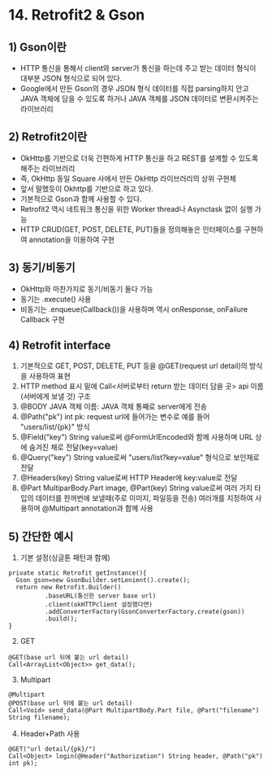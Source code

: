 # 14. Retrofit2 & Gson
## 1) Gson이란
+ HTTP 통신을 통해서 client와 server가 통신을 하는데 주고 받는 데이터 형식이 대부분 JSON 형식으로 되어 있다.
+ Google에서 만든 Gson의 경우 JSON 형식 데이터를 직접 parsing하지 안고 JAVA 객체에 담을 수 있도록 하거나 JAVA 객체를 JSON 데이터로 변환시켜주는 라이브러리

## 2) Retrofit2이란
+ OkHttp를 기반으로 더욱 간편하게 HTTP 통신을 하고 REST를 설계할 수 있도록 해주는 라이브러리
+ 즉, OkHttp 동일 Square 사에서 만든 OkHttp 라이브러리의 상위 구현체
+ 앞서 말했듯이 Okhttp를 기반으로 하고 있다.
+ 기본적으로 Gson과 함께 사용할 수 있다.
+ Retrofit2 역시 네트워크 통신을 위한 Worker thread나 Asynctask 없이 실행 가능
+ HTTP CRUD(GET, POST, DELETE, PUT)들을 정의해놓은 인터페이스를 구현하여 annotation을 이용하여 구현

## 3) 동기/비동기
+ OkHttp와 마찬가지로 동기/비동기 둘다 가능
+ 동기는 .execute() 사용
+ 비동기는 .enqueue(Callback())을 사용하며 역시 onResponse, onFailure Callback 구현

## 4) Retrofit interface
1. 기본적으로 GET, POST, DELETE, PUT 등을 @GET(request url detail)의 방식을 사용하여 표현
2. HTTP method 표시 밑에 Call<서버로부터 return 받는 데이터 담을 곳> api 이름(서버에게 보낼 것) 구조
3. @BODY JAVA 객체 이름: JAVA 객체 통째로 server에게 전송
4. @Path("pk") int pk: request url에 들어가는 변수로 예를 들어 "users/list/{pk}" 방식
5. @Field("key") String value로써 @FormUrlEncoded와 함께 사용하며 URL 상에 숨겨진 채로 전달(key=value)
6. @Query("key") String value로써 "users/list?key=value" 형식으로 보인채로 전달
7. @Headers(key) String value로써 HTTP Header에 key:value로 전달
8. @Part MultiparBody.Part image, @Part(key) String value로써 여러 가지 타입의 데이터를 한꺼번에 보낼때(주로 이미지, 파일등을 전송) 여러개를 지정하여 사용하며 @Multipart annotation과 함께 사용

## 5) 간단한 예시
1. 기본 설정(싱글톤 패턴과 함께)
```
private static Retrofit getInstance(){
  Gson gson=new GsonBuilder.setLenient().create();
  return new Retrofit.Builder()
          .baseURL(통신한 server base url)
          .client(okHTTPclient 설정했다면)
          .addConverterFactory(GsonConverterFactory.create(gson))
          .build();
}
```
2. GET
```
@GET(base url 뒤에 붙는 url detail)
Call<ArrayList<Object>> get_data();
```
3. Multipart
```
@Multipart
@POST(base url 뒤에 붙는 url detail)
Call<Void> send_data(@Part MultipartBody.Part file, @Part("filename") String filename);
```

4. Header+Path 사용
```
@GET("url detail/{pk}/")
Call<Object> login(@Header("Authorization") String header, @Path("pk") int pk);
```
